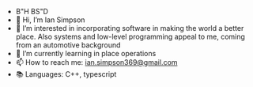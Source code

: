 - B"H BS"D
- 👋 Hi, I’m Ian Simpson
- 👀 I’m interested in incorporating software in making the world a better place. Also systems and low-level programming appeal to me, coming from an automotive background
- 🌱 I’m currently learning in place operations
- 📫 How to reach me: ian.simpson369@gmail.com
- 📚 Languages: C++, typescript


